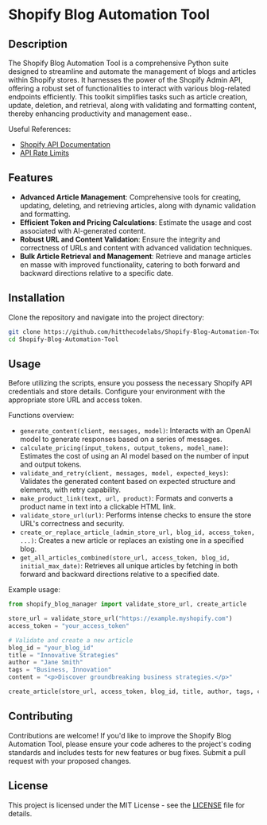 # Shopify Blog Automation Tool

## Description
The Shopify Blog Automation Tool is a comprehensive Python suite designed to streamline and automate the management of blogs and articles within Shopify stores. It harnesses the power of the Shopify Admin API, offering a robust set of functionalities to interact with various blog-related endpoints efficiently. This toolkit simplifies tasks such as article creation, update, deletion, and retrieval, along with validating and formatting content, thereby enhancing productivity and management ease..

Useful References:
- [Shopify API Documentation](https://shopify.dev/)
- [API Rate Limits](https://shopify.dev/docs/api/admin-rest#rate_limits)

## Features
- **Advanced Article Management**: Comprehensive tools for creating, updating, deleting, and retrieving articles, along with dynamic validation and formatting.
- **Efficient Token and Pricing Calculations**: Estimate the usage and cost associated with AI-generated content.
- **Robust URL and Content Validation**: Ensure the integrity and correctness of URLs and content with advanced validation techniques.
- **Bulk Article Retrieval and Management**: Retrieve and manage articles en masse with improved functionality, catering to both forward and backward directions relative to a specific date.

## Installation

Clone the repository and navigate into the project directory:

```bash
git clone https://github.com/hitthecodelabs/Shopify-Blog-Automation-Tool.git
cd Shopify-Blog-Automation-Tool
```

## Usage
Before utilizing the scripts, ensure you possess the necessary Shopify API credentials and store details. Configure your environment with the appropriate store URL and access token.

Functions overview:

- `generate_content(client, messages, model)`: Interacts with an OpenAI model to generate responses based on a series of messages.
- `calculate_pricing(input_tokens, output_tokens, model_name)`: Estimates the cost of using an AI model based on the number of input and output tokens.
- `validate_and_retry(client, messages, model, expected_keys)`: Validates the generated content based on expected structure and elements, with retry capability.
- `make_product_link(text, url, product)`: Formats and converts a product name in text into a clickable HTML link.
- `validate_store_url(url)`: Performs intense checks to ensure the store URL's correctness and security.
- `create_or_replace_article_(admin_store_url, blog_id, access_token, ...)`: Creates a new article or replaces an existing one in a specified blog.
- `get_all_articles_combined(store_url, access_token, blog_id, initial_max_date)`: Retrieves all unique articles by fetching in both forward and backward directions relative to a specified date.

Example usage:

```python
from shopify_blog_manager import validate_store_url, create_article

store_url = validate_store_url("https://example.myshopify.com")
access_token = "your_access_token"

# Validate and create a new article
blog_id = "your_blog_id"
title = "Innovative Strategies"
author = "Jane Smith"
tags = "Business, Innovation"
content = "<p>Discover groundbreaking business strategies.</p>"

create_article(store_url, access_token, blog_id, title, author, tags, content)
```

## Contributing
Contributions are welcome! If you'd like to improve the Shopify Blog Automation Tool, please ensure your code adheres to the project's coding standards and includes tests for new features or bug fixes. Submit a pull request with your proposed changes.

## License
This project is licensed under the MIT License - see the [LICENSE](./LICENSE) file for details.
